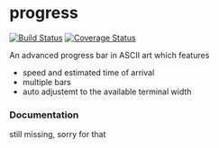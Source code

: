 progress
==========
[![Build Status](https://travis-ci.org/cimatosa/progress.svg?branch=master)](https://travis-ci.org/cimatosa/progress)
[![Coverage Status](https://coveralls.io/repos/github/cimatosa/progress/badge.svg)](https://coveralls.io/github/cimatosa/progress)

An advanced progress bar in ASCII art which features
  * speed and estimated time of arrival
  * multiple bars
  * auto adjustemt to the available terminal width

### Documentation
still missing, sorry for that
